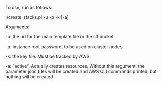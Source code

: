 To use, run as follows:

./create\_stacks.pl -u <s3 bucket url that points to the main template file> -p <instance root password> -k <key name> [-a]

Arguments:

 -u: the url for the main template file in the s3 bucket
 
 -p: instance root password, to be used on cluster nodes
 
 -k: the key file. Must be tracked by AWS
 
 -a: "active". Actually creates resources. Without this argument, the parameter json files will be created and AWS CLI commands printed, but nothing will be created

